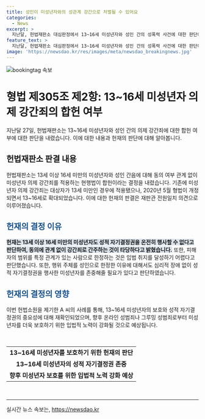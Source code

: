 ```yaml
---
title: 성인이 미성년자와의 성관계 강간으로 처벌될 수 있어요
categories:
  - News
excerpt: >
  지난달, 헌법재판소 대심판정에서 13~16세 미성년자와 성인 간의 성폭력 사건에 대한 판단이 나왔다. 헌재는 미성년자 의제 강간죄에 대한 현행법을 합헌으로 결정하며, 미성년자의 성적 자기결정권을 강조했다. 날이 갈수록 더 정교해지는 온라인 성범죄로부터 청소년을 보호하려는 입법 취지를 밝히며, 16세 미만의 청소년을 보호하기 위한 노력을 지지했다. 이에 대해 법원과 A씨의 입장 등이 논란이 될 전망이다.
feature_text: >
  지난달, 헌법재판소 대심판정에서 13~16세 미성년자와 성인 간의 성폭력 사건에 대한 판단이 나왔다. 헌재는 미성년자 의제 강간죄에 대한 현행법을 합헌으로 결정하며, 미성년자의 성적 자기결정권을 강조했다. 날이 갈수록 더 정교해지는 온라인 성범죄로부터 청소년을 보호하려는 입법 취지를 밝히며, 16세 미만의 청소년을 보호하기 위한 노력을 지지했다. 이에 대해 법원과 A씨의 입장 등이 논란이 될 전망이다.
image: 'https://newsdao.kr/res/images/meta/newsdao_breakingnews.jpg'
---
```


<p><img src="https://newsdao.kr/res/images/meta/newsdao_breakingnews.jpg" alt="bookingtag 속보" /></p>

<h1>형법 제305조 제2항: 13~16세 미성년자 의제 강간죄의 합헌 여부</h1>

<p data-ke-size="size16">지난달 27일, 헌법재판소는 13~16세 미성년자와 성인 간의 의제 강간죄에 대한 합헌 여부에 대한 판단을 내렸습니다. 이에 대한 내용과 헌재의 판단에 대해 알아봅니다.</p>

<h2>헌법재판소 판결 내용</h2>

<p>헌법재판소는 13세 이상 16세 미만의 미성년자와 성인 간음에 대해 동의 여부 관계 없이 미성년자 의제 강간죄를 적용하는 현행법이 합헌이라는 결정을 내렸습니다. 기존에 미성년자 의제 강간죄는 대상자가 13세 미만인 경우에 적용됐으나, 2020년 5월 형법이 개정되면서 13~16세로 확대되었습니다. 이에 대한 헌재의 판결은 재판관 전원일치 의견으로 이루어졌습니다.</p>

<h2><b><span style="color: #1a5490;">헌재의 결정 이유</span></b></h2>

<p><b><span style="background-color: #21538527;">헌재는 13세 이상 16세 미만의 미성년자도 성적 자기결정권을 온전히 행사할 수 없다고 판단하여, 동의에 관계 없이 강간죄로 간주하는 것이 타당하다고 밝혔습니다.</span></b> 또한, 피해자의 범위를 특정 관계가 있는 사람으로 한정하는 것은 입법 취지를 달성하기 어렵다고 판단했습니다. 또한, 행위 주체를 성인으로 한정한 이유에 대해서도 심리적 장애 없이 성적 자기결정권을 행사한 미성년자를 존중해줄 필요가 있다고 판단하였습니다.</p>

<h2><b><span style="color: #1a5490;">헌재의 결정의 영향</span></b></h2>

<p>이번 헌법소원을 제기한 A 씨의 사례를 통해, 13~16세 미성년자의 보호와 성적 자기결정권의 중요성에 대해 재확인되었으며, 향후 온라인 성범죄나 그루밍 성범죄로부터 미성년자를 더욱 보호하기 위한 입법적 노력이 강화될 것으로 예상됩니다.</p>

<p data-ke-size="size16">&nbsp;</p>

<table>
    <tbody>
        <tr>
            <td style="text-align: center; height: 17px;"><b>13~16세 미성년자를 보호하기 위한 헌재의 판단</b></td>
        </tr>
        <tr>
            <td style="text-align: center; height: 17px;"><b>13~16세 미성년자의 성적 자기결정권 존중</b></td>
        </tr>
        <tr>
            <td style="text-align: center; height: 17px;"><b>향후 미성년자 보호를 위한 입법적 노력 강화 예상</b></td>
        </tr>
    </tbody>
</table>

<p data-ke-size="size16">&nbsp;</p>

<p><hr></p>
실시간 뉴스 속보는, <a href="https://newsdao.kr" rel="dofollow">https://newsdao.kr</a>


